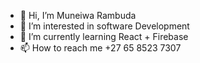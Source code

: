 - 👋 Hi, I’m Muneiwa Rambuda
- 👀 I’m interested in software Development
- 🌱 I’m currently learning React + Firebase
- 📫 How to reach me +27 65 8523 7307

<!---
u16273992/u16273992 is a ✨ special ✨ repository because its `README.md` (this file) appears on your GitHub profile.
You can click the Preview link to take a look at your changes.
--->
